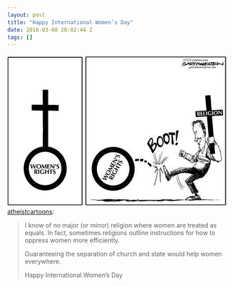 ```yaml
---
layout: post
title: "Happy International Women’s Day"
date: 2016-03-08 20:02:44 Z
tags: []
---
```

![](/media/2016/03/140701395164.jpg)
[atheistcartoons](http://atheistcartoons.tumblr.com/post/140699671304/i-know-of-no-major-or-minor-religion-where-women):

> I know of no major (or minor) religion where women are treated as equals. In fact, sometimes religions outline instructions for how to oppress women more efficiently. 
> 
> Guaranteeing the separation of church and state would help women everywhere. 
> 
> Happy International Women’s Day
